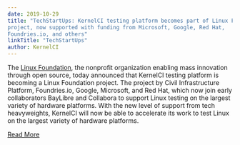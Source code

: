 ```yaml
---
date: 2019-10-29
title: "TechStartUps: KernelCI testing platform becomes part of Linux Foundation
project, now supported with funding from Microsoft, Google, Red Hat,
Foundries.io, and others"
linkTitle: "TechStartUps"
author: KernelCI
---
```


The [Linux Foundation](https://www.linuxfoundation.org/), the nonprofit
organization enabling mass innovation through open source, today announced that
KernelCI testing platform is becoming a Linux Foundation project. The project by
Civil Infrastructure Platform, Foundries.io, Google, Microsoft, and Red Hat,
which now join early collaborators BayLibre and Collabora to support Linux
testing on the largest variety of hardware platforms. With the new level of
support from tech heavyweights, KernelCI will now be able to accelerate its work
to test Linux on the largest variety of hardware platforms.

[Read More](https://techstartups.com/2019/10/28/kernelci-testing-platform-now-part-linux-foundation-project-now-supported-funding-microsoft-google-red-hat-foundries-io-others/)
